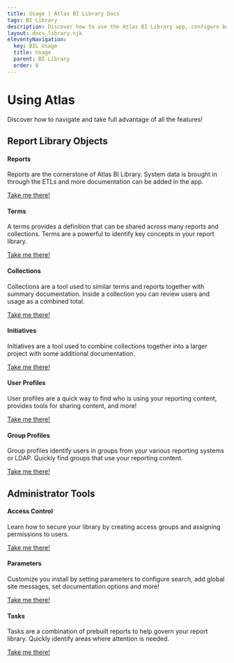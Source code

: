 ```yaml
---
title: Usage | Atlas BI Library Docs
tags: BI Library
description: Discover how to use the Atlas BI Library app, configure basic settings, add report documentation and more!
layout: docs_library.njk
eleventyNavigation:
  key: BIL Usage
  title: Usage
  parent: BI Library
  order: 8
---
```


# Using Atlas

<p class="subtitle mb-5 pb-5">Discover how to navigate and take full advantage of all the features!</p>

## Report Library Objects

<div class="tile is-ancestor">
    <div class="tile is-parent">
    <div class="tile is-child box bd-notification has-background-white-bis has-text-centered">
       <h4 class="title is-3 has-text-success my-5">Reports</h4>
       <span class="icon is-large has-text-grey-light"><i class="fas fa-chart-bar fa-2x"></i></span>
       <p class="my-5">Reports are the cornerstone of Atlas BI Library. System data is brought in through the ETLs and more documentation can be added in the app.</p>
       <a class="button is-info" href="/docs/bi-library/usage/reports/">Take me there!</a>
    </div>
  </div>
  <div class="tile is-parent">
     <div class="tile is-child box bd-notification has-background-white-bis has-text-centered">
       <h4 class="title is-3 has-text-success my-5">Terms</h4>
       <span class="icon is-large has-text-grey-light"><i class="fas fa-book fa-2x"></i></span>
       <p class="my-5">A terms provides a definition that can be shared across many reports and collections. Terms are a powerful to identify key concepts in your report library.</p>
       <a class="button is-info" href="/docs/bi-library/usage/terms/">Take me there!</a>
    </div>
  </div>
  <div class="tile is-parent">
     <div class="tile is-child box bd-notification has-background-white-bis has-text-centered">
       <h4 class="title is-3 has-text-success my-5">Collections</h4>
       <span class="icon is-large has-text-grey-light"><i class="fas fa-sitemap fa-2x"></i></span>
       <p class="my-5">Collections are a tool used to similar terms and reports together with summary documentation. Inside a collection you can review users and usage as a combined total.</p>
       <a class="button is-info" href="/docs/bi-library/usage/collections/">Take me there!</a>
    </div>
  </div>
</div>
<div class="tile is-ancestor">
  <div class="tile is-parent">
     <div class="tile is-child box bd-notification has-background-white-bis has-text-centered">
       <h4 class="title is-3 has-text-success my-5">Initiatives</h4>
       <span class="icon is-large has-text-grey-light"><i class="fas fa-project-diagram fa-2x"></i></i></span>
       <p class="my-5">Initiatives are a tool used to combine collections together into a larger project with some additional documentation.</p>
       <a class="button is-info" href="/docs/bi-library/usage/initiatives/">Take me there!</a>
    </div>
  </div>
  <div class="tile is-parent">
     <div class="tile is-child box bd-notification has-background-white-bis has-text-centered">
       <h4 class="title is-3 has-text-success my-5">User Profiles</h4>
       <span class="icon is-large has-text-grey-light"><i class="fas fa-user fa-2x"></i></span>
       <p class="my-5">User profiles are a quick way to find who is using your reporting content, provides tools for sharing content, and more!</p>
       <a class="button is-info" href="/docs/bi-library/usage/user-profiles/">Take me there!</a>
    </div>
  </div>
  <div class="tile is-parent">
     <div class="tile is-child box bd-notification has-background-white-bis has-text-centered">
       <h4 class="title is-3 has-text-success my-5">Group Profiles</h4>
       <span class="icon is-large has-text-grey-light"><i class="fas fa-users fa-2x"></i></span>
       <p class="my-5">Group profiles identify users in groups from your various reporting systems or LDAP. Quickly find groups that use your reporting content.</p>
       <a class="button is-info" href="/docs/bi-library/usage/group-profiles/">Take me there!</a>
    </div>
  </div>
</div>

## Administrator Tools

<div class="tile is-ancestor">
  <div class="tile is-parent">
     <div class="tile is-child box bd-notification has-background-white-bis has-text-centered">
       <h4 class="title is-3 has-text-success my-5">Access Control</h4>
       <span class="icon is-large has-text-grey-light"><i class="fas fa-lock fa-2x"></i></span>
       <p class="my-5">Learn how to secure your library by creating access groups and assigning permissions to users.</p>
       <a class="button is-info" href="/docs/bi-library/usage/access-control/">Take me there!</a>
    </div>
  </div>
  <div class="tile is-parent">
     <div class="tile is-child box bd-notification has-background-white-bis has-text-centered">
       <h4 class="title is-3 has-text-success my-5">Parameters</h4>
       <span class="icon is-large has-text-grey-light"><i class="fas fa-sliders-h fa-2x"></i></span>
       <p class="my-5">Customize you install by setting parameters to configure search, add global site messages, set documentation options and more!</p>
       <a class="button is-info" href="/docs/bi-library/usage/parameters/">Take me there!</a>
    </div>
  </div>
  <div class="tile is-parent">
     <div class="tile is-child box bd-notification has-background-white-bis has-text-centered">
       <h4 class="title is-3 has-text-success my-5">Tasks</h4>
       <span class="icon is-large has-text-grey-light"><i class="fas fa-tasks fa-2x"></i></span>
       <p class="my-5">Tasks are a combination of prebuilt reports to help govern your report library. Quickly identify areas where attention is needed.</p>
       <a class="button is-info" href="/docs/bi-library/usage/tasks/">Take me there!</a>
    </div>
  </div>
</div>
